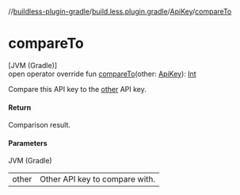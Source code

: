 //[buildless-plugin-gradle](../../../index.md)/[build.less.plugin.gradle](../index.md)/[ApiKey](index.md)/[compareTo](compare-to.md)

# compareTo

[JVM (Gradle)]\
open operator override fun [compareTo](compare-to.md)(other: [ApiKey](index.md)): [Int](https://kotlinlang.org/api/latest/jvm/stdlib/kotlin/-int/index.html)

Compare this API key to the [other](compare-to.md) API key.

#### Return

Comparison result.

#### Parameters

JVM (Gradle)

| | |
|---|---|
| other | Other API key to compare with. |
